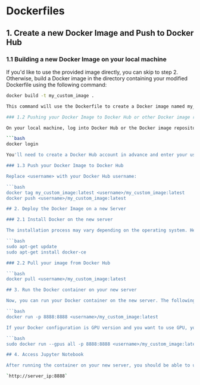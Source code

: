 # Dockerfiles

## 1. Create a new Docker Image and Push to Docker Hub

### 1.1 Building a new Docker Image on your local machine

If you'd like to use the provided image directly, you can skip to step 2. Otherwise, build a Docker image in the directory containing your modified Dockerfile using the following command:

```bash
docker build -t my_custom_image .

This command will use the Dockerfile to create a Docker image named my_custom_image.

### 1.2 Pushing your Docker Image to Docker Hub or other Docker image repositories

On your local machine, log into Docker Hub or the Docker image repository of your choice. For example, if you choose Docker Hub, use the following command to log in:

```bash
docker login

You'll need to create a Docker Hub account in advance and enter your username and password.

### 1.3 Push your Docker Image to Docker Hub

Replace <username> with your Docker Hub username:

```bash
docker tag my_custom_image:latest <username>/my_custom_image:latest
docker push <username>/my_custom_image:latest

## 2. Deploy the Docker Image on a new Server

### 2.1 Install Docker on the new server

The installation process may vary depending on the operating system. Here are the basic commands to install Docker on Ubuntu:

```bash
sudo apt-get update
sudo apt-get install docker-ce

### 2.2 Pull your image from Docker Hub

```bash
docker pull <username>/my_custom_image:latest

## 3. Run the Docker container on your new server

Now, you can run your Docker container on the new server. The following command will run your container and map port 8888 of the server to port 8888 of the container:

```bash
docker run -p 8888:8888 <username>/my_custom_image:latest

If your Docker configuration is GPU version and you want to use GPU, you need to run the following command:

```bash
sudo docker run --gpus all -p 8888:8888 <username>/my_custom_image:latest

## 4. Access Jupyter Notebook

After running the container on your new server, you should be able to use Jupyter Notebook by accessing port 8888 on your server. If your server's IP address is 'server_ip', you can enter the following address into your web browser:

`http://server_ip:8888`








